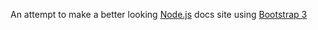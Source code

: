 An attempt to make a better looking [Node.js](http://nodejs.org/) docs site
using [Bootstrap 3](https://github.com/twitter/bootstrap/pull/6342)
